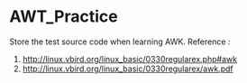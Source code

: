 AWT_Practice
============
Store the test source code when learning AWK.
Reference :
1. http://linux.vbird.org/linux_basic/0330regularex.php#awk
2. http://linux.vbird.org/linux_basic/0330regularex/awk.pdf
